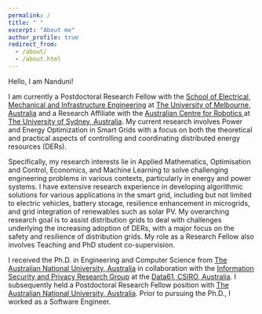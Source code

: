 ```yaml
---
permalink: /
title: " "
excerpt: "About me"
author_profile: true
redirect_from: 
  - /about/
  - /about.html
---
```


Hello, I am Nanduni!

I am currently a Postdoctoral Research Fellow with the [School of Electrical, Mechanical and Infrastructure Engineering](https://eng.unimelb.edu.au/about/departments/school-of-electrical-mechanical-and-infrastructure-engineering) at [The University of Melbourne, Australia](https://www.unimelb.edu.au/) and a Research Affiliate with the [Australian Centre for Robotics
](https://www.sydney.edu.au/engineering/our-research/robotics-and-intelligent-systems/australian-centre-for-robotics.html) at [The University of Sydney, Australia](https://www.sydney.edu.au/). My current research involves Power and Energy Optimization in Smart Grids with a focus on both the theoretical and practical aspects of controlling and coordinating distributed energy resources (DERs).

Specifically, my research interests lie in Applied Mathematics, Optimisation and Control, Economics, and Machine Learning to solve challenging engineering problems in various contexts, particularly in energy and power systems. I have extensive research experience in developing algorithmic solutions for various applications in the smart grid, including but not limited to electric vehicles, battery storage, resilience enhancement in microgrids, and grid integration of renewables such as solar PV. My overarching research goal is to assist distribution grids to deal with challenges underlying the increasing adoption of DERs, with a major focus on the safety and resilience of distribution grids. My role as a Research Fellow also involves Teaching and PhD student co-supervision.


I received the Ph.D. in Engineering and Computer Science from [The Australian National University, Australia](https://www.anu.edu.au/) in collaboration with the [Information Security and Privacy Research Group](https://research.csiro.au/isp/) at the [Data61, CSIRO, Australia](https://data61.csiro.au/). I subsequently held a Postdoctoral Research Fellow position with [The Australian National University, Australia](https://www.anu.edu.au/). Prior to pursuing the Ph.D., I worked as a Software Engineer.

<!-- During my PhD, I also worked as a tutor with the [School of Computer Science](https://www.sydney.edu.au/engineering/schools/school-of-computer-science.html) at [The University of Sydney](https://www.sydney.edu.au/).  -->


